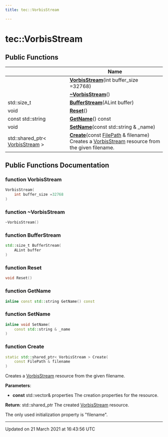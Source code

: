 ```yaml
---
title: tec::VorbisStream

---
```


# tec::VorbisStream



## Public Functions

|                | Name           |
| -------------- | -------------- |
| | **[VorbisStream](/engine/Classes/classtec_1_1_vorbis_stream/#function-vorbisstream)**(int buffer_size =32768) |
| | **[~VorbisStream](/engine/Classes/classtec_1_1_vorbis_stream/#function-~vorbisstream)**() |
| std::size_t | **[BufferStream](/engine/Classes/classtec_1_1_vorbis_stream/#function-bufferstream)**(ALint buffer) |
| void | **[Reset](/engine/Classes/classtec_1_1_vorbis_stream/#function-reset)**() |
| const std::string | **[GetName](/engine/Classes/classtec_1_1_vorbis_stream/#function-getname)**() const |
| void | **[SetName](/engine/Classes/classtec_1_1_vorbis_stream/#function-setname)**(const std::string & _name) |
| std::shared_ptr< [VorbisStream](/engine/Classes/classtec_1_1_vorbis_stream/) > | **[Create](/engine/Classes/classtec_1_1_vorbis_stream/#function-create)**(const [FilePath](/engine/Classes/classtec_1_1_file_path/) & filename)<br>Creates a [VorbisStream](/engine/Classes/classtec_1_1_vorbis_stream/) resource from the given filename.  |

## Public Functions Documentation

### function VorbisStream

```cpp
VorbisStream(
    int buffer_size =32768
)
```


### function ~VorbisStream

```cpp
~VorbisStream()
```


### function BufferStream

```cpp
std::size_t BufferStream(
    ALint buffer
)
```


### function Reset

```cpp
void Reset()
```


### function GetName

```cpp
inline const std::string GetName() const
```


### function SetName

```cpp
inline void SetName(
    const std::string & _name
)
```


### function Create

```cpp
static std::shared_ptr< VorbisStream > Create(
    const FilePath & filename
)
```

Creates a [VorbisStream](/engine/Classes/classtec_1_1_vorbis_stream/) resource from the given filename. 

**Parameters**: 

  * **const** std::vector<Property>& properties The creation properties for the resource. 


**Return**: std::shared_ptr<VorbisStream> The created [VorbisStream](/engine/Classes/classtec_1_1_vorbis_stream/) resource. 

The only used initialization property is "filename". 


-------------------------------

Updated on 21 March 2021 at 16:43:56 UTC